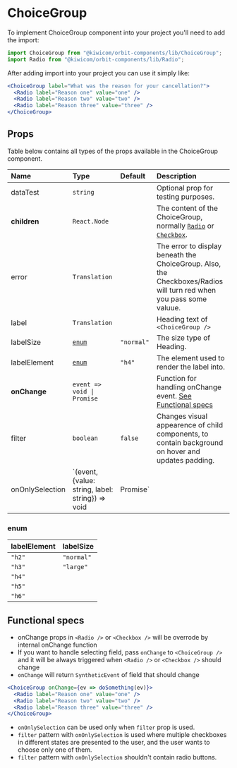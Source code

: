 # ChoiceGroup
To implement ChoiceGroup component into your project you'll need to add the import:
```jsx
import ChoiceGroup from "@kiwicom/orbit-components/lib/ChoiceGroup";
import Radio from "@kiwicom/orbit-components/lib/Radio";
```
After adding import into your project you can use it simply like:
```jsx
<ChoiceGroup label="What was the reason for your cancellation?">
  <Radio label="Reason one" value="one" />
  <Radio label="Reason two" value="two" />
  <Radio label="Reason three" value="three" />
</ChoiceGroup>
```
## Props
Table below contains all types of the props available in the ChoiceGroup component.

| Name                | Type                       | Default     | Description                      |
| :------------------ | :------------------------- | :---------- | :------------------------------- |
| dataTest            | `string`                   |             | Optional prop for testing purposes.
| **children**        | `React.Node`               |             | The content of the ChoiceGroup, normally [`Radio`](../Radio) or [`Checkbox`](../Checkbox).
| error               | `Translation`              |             | The error to display beneath the ChoiceGroup. Also, the Checkboxes/Radios will turn red when you pass some valuue.
| label               | `Translation`              |             | Heading text of `<ChoiceGroup />`
| labelSize           | [`enum`](#enum)            | `"normal"`  | The size type of Heading.
| labelElement        | [`enum`](#enum)            | `"h4"`      | The element used to render the label into.
| **onChange**        | `event => void \| Promise` |             | Function for handling onChange event. [See Functional specs](#functional-specs)
| filter              | `boolean`                  | `false`     | Changes visual appearence of child components, to contain background on hover and updates padding.
| onOnlySelection     | `(event, {value: string, label: string}) => void | Promise<any>`| | Function for handling onOnlySelection, read more in Functional specs.


### enum
| labelElement  | labelSize   |
| :------------ | :---------- |
| `"h2"`        | `"normal"`  |
| `"h3"`        | `"large"`   |
| `"h4"`        |
| `"h5"`        |
| `"h6"`        |

## Functional specs
* onChange props in `<Radio />` or `<Checkbox />` will be overrode by internal onChange function
* If you want to handle selecting field, pass `onChange` to `<ChoiceGroup />` and it will be always triggered when `<Radio />` or `<Checkbox />` should change
* `onChange` will return `SyntheticEvent` of field that should change

```jsx
<ChoiceGroup onChange={ev => doSomething(ev)}>
  <Radio label="Reason one" value="one" />
  <Radio label="Reason two" value="two" />
  <Radio label="Reason three" value="three" />
</ChoiceGroup>
```
* `onOnlySelection` can be used only when `filter` prop is used.
* `filter` pattern with `onOnlySelection` is used where multiple checkboxes in different states are presented to the user, and the user wants to choose only one of them.
* `filter` pattern with `onOnlySelection` shouldn't contain radio buttons.